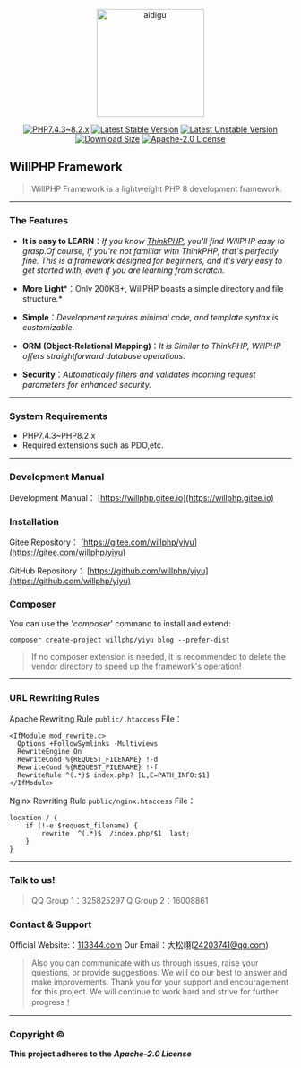 <p align="center">
    <a href="https://github.com/willphp/yiyu">
        <img src="https://avatars.githubusercontent.com/u/94844305?v=4" width="192" alt="aidigu" />
    </a>
</p>
<p align="center">
    <a href="https://github.com/willphp/yiyu"><img src="https://img.shields.io/badge/PHP-7.4.3~8.2.x-blue?style=for-the-badge&color=%238d4bbb" alt="PHP7.4.3~8.2.x"></a>
    <a href="https://github.com/willphp/yiyu"><img src="https://img.shields.io/badge/STABLE-4.7.1-blue?style=for-the-badge&color=%230aa344" alt="Latest Stable Version"></a>
    <a href="hhttps://github.com/willphp/yiyu"><img src="https://img.shields.io/badge/UNSTABLE-4.7.x--DEV-blue?style=for-the-badge&color=%23ff0097" alt="Latest Unstable Version"></a>
    <a href="https://github.com/willphp/yiyu"><img src="https://img.shields.io/badge/SIZE-124KB-blue?style=for-the-badge&color=%23f0c239" alt="Download Size"></a>
    <a href="https://raw.githubusercontent.com/lty628/aidigu/master/LICENSE"><img src="https://img.shields.io/badge/LICENSE-Apache--2.0-blue?style=for-the-badge&color=%23FF0000" alt="Apache-2.0 License"></a>
</p>

## WillPHP Framework

>WillPHP Framework is a lightweight PHP 8 development framework.
---
### The Features

- **It is easy to LEARN**：*If you know  <a href="https://github.com/top-think/think">ThinkPHP</a>, you'll find WillPHP easy to grasp.Of course, if you're not familiar with ThinkPHP, that's perfectly fine. This is a framework designed for beginners, and it's very easy to get started with, even if you are learning from scratch.*
  
- **More Light***：Only 200KB+, WillPHP boasts a simple directory and file structure.*
  
- **Simple**：*Development requires minimal code, and template syntax is customizable.*
  
- **ORM (Object-Relational Mapping)**：*It is Similar to ThinkPHP, WillPHP offers straightforward database operations.*
  
- **Security**：*Automatically filters and validates incoming request parameters for enhanced security.*
---
### System Requirements

- PHP7.4.3~PHP8.2.x
- Required extensions such as PDO,etc.
---
### Development Manual

Development Manual： [https://willphp.gitee.io](https://willphp.gitee.io)

### Installation

Gitee Repository： [https://gitee.com/willphp/yiyu](https://gitee.com/willphp/yiyu)

GitHub Repository： [https://github.com/willphp/yiyu](https://github.com/willphp/yiyu)

### Composer

You can use the '*composer*' command to install and extend:

    composer create-project willphp/yiyu blog --prefer-dist

> If no composer extension is needed, it is recommended to delete the vendor directory to speed up the framework's operation!
---
### URL Rewriting Rules

Apache Rewriting Rule `public/.htaccess` File：

```
<IfModule mod_rewrite.c>
  Options +FollowSymlinks -Multiviews
  RewriteEngine On
  RewriteCond %{REQUEST_FILENAME} !-d
  RewriteCond %{REQUEST_FILENAME} !-f
  RewriteRule ^(.*)$ index.php? [L,E=PATH_INFO:$1]
</IfModule>
```

Nginx Rewriting Rule `public/nginx.htaccess` File：

```
location / {
	if (!-e $request_filename) {
		rewrite  ^(.*)$  /index.php/$1  last;
	}
}
```
---
### Talk to us!

>QQ Group 1：325825297 Q Group 2：16008861

### Contact & Support

Official Website:：[113344.com](http://www.113344.com) Our Email：大松栩(24203741@qq.com) 

>Also you can communicate with us through issues, raise your questions, or provide suggestions. We will do our best to answer and make improvements.  Thank you for your support and encouragement for this project. We will continue to work hard and strive for further progress！
---
### Copyright ©
**This project adheres to the** ***Apache-2.0 License***
